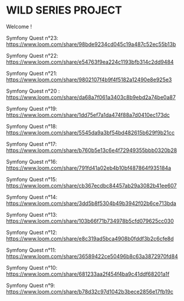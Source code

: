 # WILD SERIES PROJECT

Welcome !

Symfony Quest n°23: https://www.loom.com/share/98bde9234cd045c19a487c52ec55b13b

Symfony Quest n°22: https://www.loom.com/share/e54763f9ea224c1193bfb314c2dd9484

Symfony Quest n°21: https://www.loom.com/share/9802107f4b9f4f5182a12490e8e925e3

Symfony Quest n°20 : https://www.loom.com/share/da68a7f061a3403c8b9ebd2a74be0a87

Symfony Quest n°19: https://www.loom.com/share/1dd75ef7a1da474f88a7d0410ec173dc

Symfony Quest n°18: https://www.loom.com/share/5545da9a3bf54bd482615b629f9b21cc

Symfony Quest n°17: https://www.loom.com/share/b760b5e13c6e4f72949355bbb0320b28

Symfony Quest n°16: https://www.loom.com/share/791fd41a02eb4b10bf487864f935184a

Symfony Quest n°15: https://www.loom.com/share/cb367ecdbc84457ab29a3082b41ee607

Symfony Quest n°14: https://www.loom.com/share/3dd5b8f5304b49b3942f02b6ce713bda

Symfony Quest n°13: https://www.loom.com/share/103b66f71b734978b5cfd079625cc030

Symfony Quest n°12: https://www.loom.com/share/e8c319ad5bca4908b0fddf3b2c6cfe8d

Symfony Quest n°11: https://www.loom.com/share/36589422ce50496b8c63a3872970fd84

Symfony Quest n°10: https://www.loom.com/share/681233aa2f454f4ba9c41ddf68201a1f

Symfony Quest n°9: https://www.loom.com/share/b78d32c97d1042b3bece2856e17fb19c